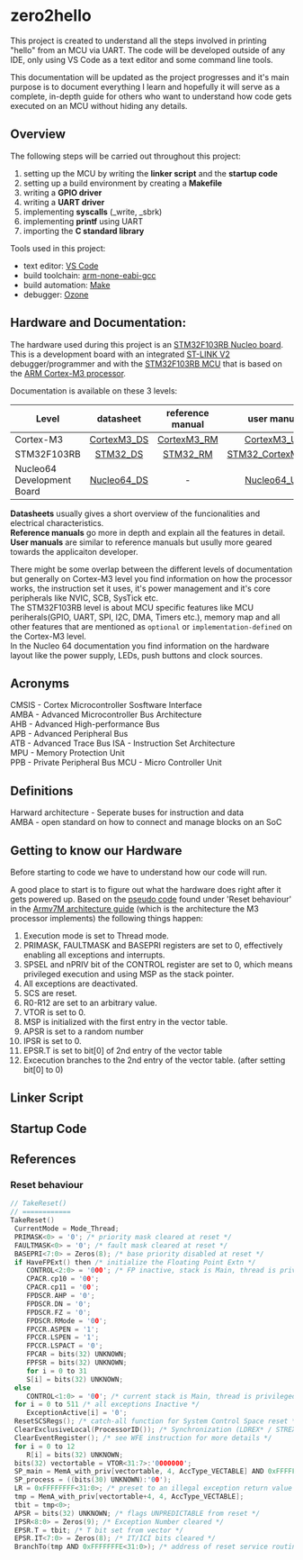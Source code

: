 # zero2hello

This project is created to understand all the steps involved in printing "hello" from an MCU via UART.
The code will be developed outside of any IDE, only using VS Code as a text editor and some command line tools.

This documentation will be updated as the project progresses and it's main purpose is to document everything I learn and hopefully it will serve as a complete, in-depth guide for others who want to understand how code gets executed on an MCU without hiding any details.

## Overview

The following steps will be carried out throughout this project:

1. setting up the MCU by writing the **linker script** and the **startup code**
2. setting up a build environment by creating a **Makefile**
3. writing a **GPIO driver**
4. writing a **UART driver**
5. implementing **syscalls** (\_write, \_sbrk)
6. implementing **printf** using UART
7. importing the **C standard library**

Tools used in this project:

- text editor: [VS Code](https://code.visualstudio.com/download)
- build toolchain: [arm-none-eabi-gcc](https://developer.arm.com/downloads/-/gnu-rm)
- build automation: [Make](https://www.gnu.org/software/make/)
- debugger: [Ozone](https://www.segger.com/products/development-tools/ozone-j-link-debugger/)

## Hardware and Documentation:

The hardware used during this project is an [STM32F103RB Nucleo board](https://www.st.com/en/evaluation-tools/nucleo-f103rb.html). This is a development board with an integrated [ST-LINK V2](https://www.st.com/en/development-tools/st-link-v2.html) debugger/programmer and with the [STM32F103RB MCU](https://www.st.com/en/microcontrollers-microprocessors/stm32f103rb.html) that is based on the [ARM Cortex-M3 processor](https://developer.arm.com/Processors/Cortex-M3).

Documentation is available on these 3 levels:

| Level                      |                                          datasheet                                          |                                                                                    reference manual                                                                                    |                                                                         user manual                                                                          |
| -------------------------- | :-----------------------------------------------------------------------------------------: | :------------------------------------------------------------------------------------------------------------------------------------------------------------------------------------: | :----------------------------------------------------------------------------------------------------------------------------------------------------------: |
| Cortex-M3                  | [CortexM3_DS](https://documentation-service.arm.com/static/62053c120ca305732a3a5c14?token=) |                                              [CortexM3_RM](https://documentation-service.arm.com/static/5e8e107f88295d1e18d34714?token=)                                               |                                 [CortexM3_UM](https://documentation-service.arm.com/static/5ea823e69931941038df1af5?token=)                                  |
| STM32F103RB                |            [STM32_DS](https://www.st.com/resource/en/datasheet/stm32f103rb.pdf)             | [STM32_RM](https://www.st.com/resource/en/reference_manual/rm0008-stm32f101xx-stm32f102xx-stm32f103xx-stm32f105xx-and-stm32f107xx-advanced-armbased-32bit-mcus-stmicroelectronics.pdf) | [STM32_CortexM3_UM](https://www.st.com/resource/en/programming_manual/pm0056-stm32f10xxx20xxx21xxxl1xxxx-cortexm3-programming-manual-stmicroelectronics.pdf) |
| Nucleo64 Development Board |         [Nucleo64_DS](https://www.st.com/resource/en/data_brief/nucleo-f103rb.pdf)          |                                                                                           -                                                                                            |                     [Nucleo64_UM](https://www.st.com/resource/en/user_manual/um1724-stm32-nucleo64-boards-mb1136-stmicroelectronics.pdf)                     |

**Datasheets** usually gives a short overview of the funcionalities and electrical characteristics.  
**Reference manuals** go more in depth and explain all the features in detail.  
**User manuals** are similar to reference manuals but usully more geared towards the applicaiton developer.

There might be some overlap between the different levels of documentation but generally on Cortex-M3 level you find information on how the processor works, the instruction set it uses, it's power management and it's core peripherals like NVIC, SCB, SysTick etc.  
The STM32F103RB level is about MCU specific features like MCU periherals(GPIO, UART, SPI, I2C, DMA, Timers etc.), memory map and all other features that are mentioned as `optional` or `implementation-defined` on the Cortex-M3 level.  
In the Nucleo 64 documentation you find information on the hardware layout like the power supply, LEDs, push buttons and clock sources.

## Acronyms

CMSIS - Cortex Microcontroller Sosftware Interface  
AMBA - Advanced Microcontroller Bus Architecture  
AHB - Advanced High-performance Bus  
APB - Advanced Peripheral Bus  
ATB - Advanced Trace Bus
ISA - Instruction Set Architecture  
MPU - Memory Protection Unit  
PPB - Private Peripheral Bus
MCU - Micro Controller Unit

## Definitions

Harward architecture - Seperate buses for instruction and data  
AMBA - open standard on how to connect and manage blocks on an SoC

## Getting to know our Hardware

Before starting to code we have to understand how our code will run.

A good place to start is to figure out what the hardware does right after it gets powered up. Based on the [pseudo code](#Reset-behaviour) found under 'Reset behaviour' in the [Armv7M architecture guide](https://developer.arm.com/documentation#f[navigationhierarchiescontenttype]=Architecture%20Document&cf[navigationhierarchiesproducts]=Architectures,CPU%20Architecture,M-Profile) (which is the architecture the M3 processor implements) the following things happen:

1. Execution mode is set to Thread mode.
2. PRIMASK, FAULTMASK and BASEPRI registers are set to 0, effectively enabling all exceptions and interrupts.
3. SPSEL and nPRIV bit of the CONTROL register are set to 0, which means privileged execution and using MSP as the stack pointer.
4. All exceptions are deactivated.
5. SCS are reset.
6. R0-R12 are set to an arbitrary value.
7. VTOR is set to 0.
8. MSP is initialized with the first entry in the vector table.
9. APSR is set to a random number
10. IPSR is set to 0.
11. EPSR.T is set to bit[0] of 2nd entry of the vector table
12. Excecution branches to the 2nd entry of the vector table. (after setting bit[0] to 0)

## Linker Script

## Startup Code

## References

### Reset behaviour

```c
// TakeReset()
// ============
TakeReset()
 CurrentMode = Mode_Thread;
 PRIMASK<0> = '0'; /* priority mask cleared at reset */
 FAULTMASK<0> = '0'; /* fault mask cleared at reset */
 BASEPRI<7:0> = Zeros(8); /* base priority disabled at reset */
 if HaveFPExt() then /* initialize the Floating Point Extn */
    CONTROL<2:0> = '000'; /* FP inactive, stack is Main, thread is privileged */
    CPACR.cp10 = '00';
    CPACR.cp11 = '00';
    FPDSCR.AHP = '0';
    FPDSCR.DN = '0';
    FPDSCR.FZ = '0';
    FPDSCR.RMode = '00';
    FPCCR.ASPEN = '1';
    FPCCR.LSPEN = '1';
    FPCCR.LSPACT = '0';
    FPCAR = bits(32) UNKNOWN;
    FPFSR = bits(32) UNKNOWN;
    for i = 0 to 31
    S[i] = bits(32) UNKNOWN;
 else
    CONTROL<1:0> = '00'; /* current stack is Main, thread is privileged */
 for i = 0 to 511 /* all exceptions Inactive */
    ExceptionActive[i] = '0';
 ResetSCSRegs(); /* catch-all function for System Control Space reset */
 ClearExclusiveLocal(ProcessorID()); /* Synchronization (LDREX* / STREX*) monitor support */
 ClearEventRegister(); /* see WFE instruction for more details */
 for i = 0 to 12
    R[i] = bits(32) UNKNOWN;
 bits(32) vectortable = VTOR<31:7>:'0000000';
 SP_main = MemA_with_priv[vectortable, 4, AccType_VECTABLE] AND 0xFFFFFFFC<31:0>;
 SP_process = ((bits(30) UNKNOWN):'00');
 LR = 0xFFFFFFFF<31:0>; /* preset to an illegal exception return value */
 tmp = MemA_with_priv[vectortable+4, 4, AccType_VECTABLE];
 tbit = tmp<0>;
 APSR = bits(32) UNKNOWN; /* flags UNPREDICTABLE from reset */
 IPSR<8:0> = Zeros(9); /* Exception Number cleared */
 EPSR.T = tbit; /* T bit set from vector */
 EPSR.IT<7:0> = Zeros(8); /* IT/ICI bits cleared */
 BranchTo(tmp AND 0xFFFFFFFE<31:0>); /* address of reset service routine *

```
